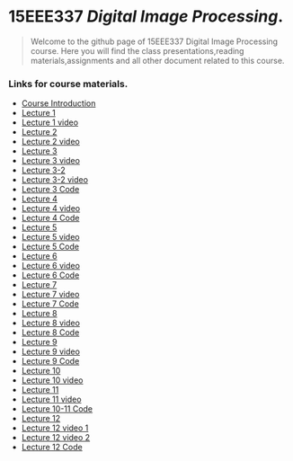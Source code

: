 # 15EEE337 _Digital Image Processing_.
> Welcome to the github page of 15EEE337 Digital Image Processing course. Here you will find the class presentations,reading materials,assignments and all other document related to this course.

### Links for course materials.
- [Course Introduction][intro_pdf]
- [Lecture 1][L1pdf]
- [Lecture 1 video][L1vid]
- [Lecture 2][L2pdf]
- [Lecture 2 video][L2vid]
- [Lecture 3][L3pdf]
- [Lecture 3 video][L3vid]
- [Lecture 3-2][L3-2pdf]
- [Lecture 3-2 video][L3-2vid]
- [Lecture 3 Code][L3_code]
- [Lecture 4][L4pdf]
- [Lecture 4 video][L4vid]
- [Lecture 4 Code][L4_code]
- [Lecture 5][L5pdf]
- [Lecture 5 video][L5vid]
- [Lecture 5 Code][L5_code]
- [Lecture 6][L6pdf]
- [Lecture 6 video][L6vid]
- [Lecture 6 Code][L6_code]
- [Lecture 7][L7pdf]
- [Lecture 7 video][L7vid]
- [Lecture 7 Code][L7_code]
- [Lecture 8][L8pdf]
- [Lecture 8 video][L8vid]
- [Lecture 8 Code][L8_code]
- [Lecture 9][L9pdf]
- [Lecture 9 video][L9vid]
- [Lecture 9 Code][L9_code]
- [Lecture 10][L10pdf]
- [Lecture 10 video][L10vid]
- [Lecture 11][L11pdf]
- [Lecture 11 video][L11vid]
- [Lecture 10-11 Code][L10-11 code]
- [Lecture 12][L12pdf]
- [Lecture 12 video 1][L12vid-1]
- [Lecture 12 video 2][L12vid-2]
- [Lecture 12 Code][L12code]

[intro_pdf]:https://github.com/sarathtv/15EEE337-Digital-Image-Processing/blob/main/Lectures/15EEE337_Intro.pdf

[L1pdf]:https://github.com/sarathtv/15EEE337-Digital-Image-Processing/blob/main/Lectures/15EEE337_Lec_1.pdf
[L1vid]:https://youtu.be/xcnJoxDzeJg

[L2pdf]:https://github.com/sarathtv/15EEE337-Digital-Image-Processing/blob/main/Lectures/15EEE337_Lec_2.pdf
[L2vid]:https://youtu.be/SSdvT4lNsyY

[L3pdf]:https://github.com/sarathtv/15EEE337-Digital-Image-Processing/blob/main/Lectures/15EEE337_Lec_3.pdf
[L3vid]:https://youtu.be/VpihgMtAM50

[L3-2pdf]:https://github.com/sarathtv/15EEE337-Digital-Image-Processing/blob/main/Lectures/15EEE337_Lec_3_2.pdf
[L3-2vid]:https://youtu.be/FhXttljdqOY
[L3_code]:https://github.com/sarathtv/15EEE337-Digital-Image-Processing/tree/main/Additional%20Materials/Lec3_code

[L4pdf]:https://github.com/sarathtv/15EEE337-Digital-Image-Processing/blob/main/Lectures/15EEE337_Lec_4.pdf
[L4_code]:https://github.com/sarathtv/15EEE337-Digital-Image-Processing/tree/main/Additional%20Materials/L4_code
[L4vid]:https://youtu.be/Z1emS73QK4w

[L5pdf]:https://github.com/sarathtv/15EEE337-Digital-Image-Processing/blob/main/Lectures/15EEE337_Lec_5.pdf
[L5_code]:https://github.com/sarathtv/15EEE337-Digital-Image-Processing/tree/main/Additional%20Materials/L5_codes
[L5vid]:https://youtu.be/8fqHxwplfaM

[L6pdf]:https://github.com/sarathtv/15EEE337-Digital-Image-Processing/blob/main/Lectures/15EEE337_Lec_6.pdf
[L6_code]:https://github.com/sarathtv/15EEE337-Digital-Image-Processing/tree/main/Additional%20Materials/L6_codes
[L6vid]:https://youtu.be/OfOFUFY_138


[L7pdf]:https://github.com/sarathtv/15EEE337-Digital-Image-Processing/blob/main/Lectures/15EEE337_Lec_7.pdf
[L7_code]:https://github.com/sarathtv/15EEE337-Digital-Image-Processing/tree/main/Additional%20Materials/L7_codes
[L7vid]:https://youtu.be/nXcbSeYi-QM

[L8pdf]:https://github.com/sarathtv/15EEE337-Digital-Image-Processing/blob/main/Lectures/15EEE337_Lec_8.pdf
[L8_code]:https://github.com/sarathtv/15EEE337-Digital-Image-Processing/tree/main/Additional%20Materials/L8_codes
[L8vid]:https://youtu.be/qM2KuWFT204


[L9pdf]:https://github.com/sarathtv/15EEE337-Digital-Image-Processing/blob/main/Lectures/15EEE337_Lec_9.pdf
[L9vid]:https://youtu.be/oZOXotbx4f4
[L9_code]:https://github.com/sarathtv/15EEE337-Digital-Image-Processing/tree/main/Additional%20Materials/L9_codes

[L10pdf]:https://github.com/sarathtv/15EEE337-Digital-Image-Processing/blob/main/Lectures/15EEE337_Lec_10.pdf
[L10vid]:https://youtu.be/LzZXTlOHOcY

[L11pdf]:https://github.com/sarathtv/15EEE337-Digital-Image-Processing/blob/main/Lectures/15EEE337_Lec_11.pdf
[L11vid]:https://youtu.be/vFkls8ZKcgg
[L10-11 code]:https://github.com/sarathtv/15EEE337-Digital-Image-Processing/tree/main/Additional%20Materials/L10-11_codes

[L12vid-1]:https://youtu.be/RVEoowTrfrY
[L12vid-2]:https://youtu.be/UWtEi6QXFC8
[L12pdf]:https://github.com/sarathtv/15EEE337-Digital-Image-Processing/blob/main/Lectures/15EEE337_Lec_12.pdf
[L12code]:https://github.com/sarathtv/15EEE337-Digital-Image-Processing/tree/main/Additional%20Materials/L12_code
